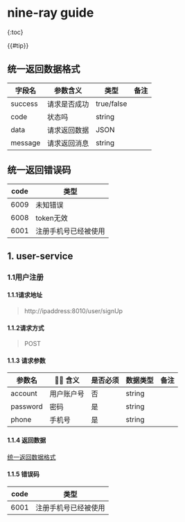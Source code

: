 # nine-ray guide
{:toc}

{{#tip}}
## 统一返回数据格式
| 字段名        | 参数含义     | 类型   | 备注 |
| ------------- | ------------ | ------ | ---- |
| success            | 请求是否成功       | true/false |      |
| code     | 状态吗   | string |      |
| data     | 请求返回数据  | JSON   |      |
| message      | 请求返回消息 | string |      |

## 统一返回错误码
| code        | 类型     | 
| ------------- | ------------ | 
| 6009            | 未知错误       | 
| 6008     | token无效   | 
| 6001     | 注册手机号已经被使用  | 



## 1. user-service

### 1.1用户注册

#### 1.1.1请求地址
> http://ipaddress:8010/user/signUp

#### 1.1.2请求方式
> POST

#### 1.1.3 请求参数
| 参数名         |  含义       | 是否必须 | 数据类型 | 备注                                                           |
| -------------- | ------------- | -------- | -------- | -------------------------------------------------------------- |
| account      | 用户账户号    | 否       | string   |                                                                |
| password      | 密码    | 是      | string   |                                                       |
| phone      | 手机号    | 是      | string     | 

#### 1.1.4 返回数据
   [统一返回数据格式](#统一返回数据格式)
#### 1.1.5 错误码
| code        | 类型     | 
| ------------- | ------------ | 
| 6001     | 注册手机号已经被使用  |  





